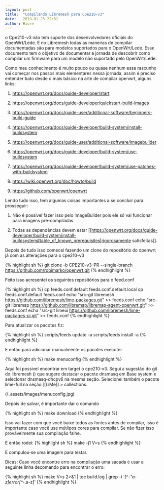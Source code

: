 ```yaml
---
layout: post
title:  "Compilando Libremesh para Cpe210-v3"
date:   2019-01-23 22:31
author: Hiure
---
```



o Cpe210-v3 não tem suporte dos desenvolvedores oficiais do OpenWrt/Lede. E no Libremesh todas as maneiras de compilar documentadas são para modelos suportados para o OpenWrt/Lede. Esse documento tem o objetivo de documentar a jornada de descobrir como compilar um firmware para um modelo não suportado pelo OpenWrt/Lede.


Como meu conhecimento é muito pouco ou quase nenhum esse rascunho vai começar nos passos mais elementares nessa jornada, assim é preciso entender tudo desde o mais básico na arte de compilar openwrt, alguns links: 

1. https://openwrt.org/docs/guide-developer/start

2. https://openwrt.org/docs/guide-developer/quickstart-build-images

3. https://openwrt.org/docs/guide-user/additional-software/beginners-build-guide

4. https://openwrt.org/docs/guide-developer/build-system/install-buildsystem

5. https://openwrt.org/docs/guide-user/additional-software/imagebuilder

6. https://openwrt.org/docs/guide-developer/build-system/use-buildsystem

7. https://openwrt.org/docs/guide-developer/build-system/use-patches-with-buildsystem

8. https://wiki.openwrt.org/doc/howto/build

9. https://github.com/openwrt/openwrt	


Lendo tudo isso, tem algumas coisas importantes a se concluir para prosseguir:

1. Não é possível fazer isso pelo ImageBuilder pois ele só vai funcionar para imagens pré-compiladas

2. Todas as dependências devem estar [[https://openwrt.org/docs/guide-developer/build-system/install-buildsystem#table_of_known_prerequisites|rigorosamente satisfeitas]]. 

Depois de tudo isso comecei fazendo um clone do repositório do openwrt já com as alterações para o cpe210-v3

{% highlight sh %}
git clone -b CPE210-v3-PR --single-branch https://github.com/robimarko/openwrt.git
{% endhighlight %}


Feito isso acresentei os seguintes repositórios para o feed.conf

{% highlight sh %}
cp feeds.conf.default feeds.conf.default.local
cp feeds.conf.default feeds.conf
echo "src-git libremesh https://github.com/libremesh/lime-packages.git" >> feeds.conf
echo "src-git libremap https://github.com/libremap/libremap-agent-openwrt.git" >> feeds.conf
echo "src-git limeui https://github.com/libremesh/lime-packages-ui.git" >> feeds.conf
{% endhighlight %}

Para atualizar os pacotes fiz:

{% highlight sh %}
scripts/feeds update -a
scripts/feeds install -a
{% endhighlight %}



E então para adicionar manualmente os pacotes executei:

{% highlight sh %}
make menuconfig
{% endhighlight %}




Aqui foi possivel encontrar em target o cpe210-v3. Segui a sugestão do git do libremesh () que sugere destacar o pacote dnsmasq em Base system e selecionar dnsmasq-dhcpv6 na mesma seção. Selecionei também o pacote lime-full na seção [[LiMe]] > collections.


(/_assets/images/menuconfig.jpg)

Depois de salvar, é importante dar o comando 

{% highlight sh %}
make download
{% endhighlight %}

Isso vai fazer com que você baixe todos as fontes antes de compilar, isso é importante caso você use mútlipos cores para compilar. Se não fizer isso provávelmente sua compilação falhe.

E então rodei:
{% highlight sh %}
make -j1 V=s
{% endhighlight %}


E compulou-se uma imagem para testar.


Dicas:
Caso você encontre erro na compilação uma sacada é usar a seguinte linha decomando para encontrar o erro:

{% highlight sh %}
make V=s 2>&1 | tee build.log | grep -i '[^_-"a-z]error[^_-.a-z]' 
{% endhighlight %}

